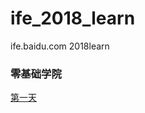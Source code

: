 # ife_2018_learn
ife.baidu.com 2018learn

### 零基础学院

[第一天](https://github.com/xiaojianbu/ife_2018_learn/issues/1)
